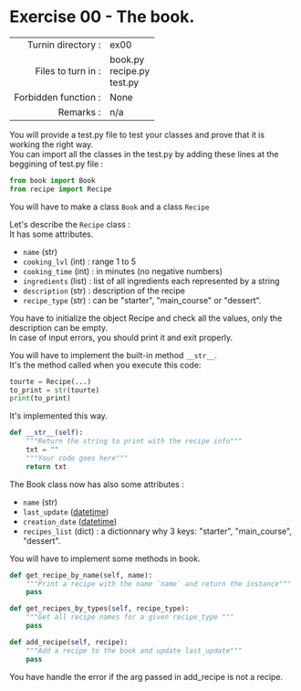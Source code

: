 # Exercise 00 - The book.

|                         |                    |
| -----------------------:| ------------------ |
|   Turnin directory :    |  ex00              |
|   Files to turn in :    |  book.py<br>recipe.py<br>test.py  |
|   Forbidden function :  |  None              |
|   Remarks :             |  n/a               |

You will provide a test.py file to test your classes and prove that it is working the right way.  
You can import all the classes in the test.py by adding these lines at the beggining of test.py file :

```py
from book import Book
from recipe import Recipe
```

You will have to make a class `Book` and a class `Recipe`

Let's describe the `Recipe` class :  
It has some attributes.  
* `name`            (str)  
* `cooking_lvl`     (int) : range 1 to 5  
* `cooking_time`    (int) : in minutes (no negative numbers)  
* `ingredients`     (list) : list of all ingredients each represented by a string  
* `description`     (str) : description of the recipe  
* `recipe_type`     (str) : can be "starter", "main_course" or "dessert".   

You have to initialize the object Recipe and check all the values, only the description can be empty.  
In case of input errors, you should print it and exit properly.

You will have to implement the built-in method `__str__`.  
It's the method called when you execute this code:

```py
tourte = Recipe(...)
to_print = str(tourte)
print(to_print)
```

It's implemented this way.

```py
def __str__(self):
    """Return the string to print with the recipe info"""
    txt = ""
    """Your code goes here"""
    return txt
```

The Book class now has also some attributes :  
* `name`            (str)  
* `last_update`     ([datetime](https://docs.python.org/en/3/library/datetime.html#datetime.datetime))  
* `creation_date`   ([datetime](https://docs.python.org/en/3/library/datetime.html#datetime.datetime))  
* `recipes_list`    (dict)   : a dictionnary why 3 keys: "starter", "main_course", "dessert".

You will have to implement some methods in book.

```py
def get_recipe_by_name(self, name):
    """Print a recipe with the name `name` and return the instance"""
    pass

def get_recipes_by_types(self, recipe_type):
    """Get all recipe names for a given recipe_type """
    pass

def add_recipe(self, recipe):
    """Add a recipe to the book and update last_update"""
    pass
```

You have handle the error if the arg passed in add_recipe is not a recipe.
